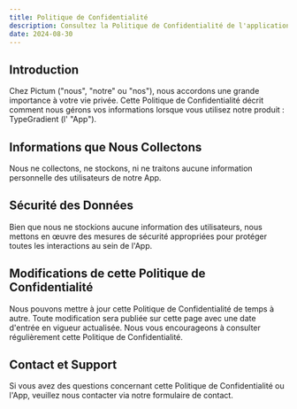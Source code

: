 ```yaml
---
title: Politique de Confidentialité
description: Consultez la Politique de Confidentialité de l'application TypeDecoration par Pictum, détaillant la sécurité des données, la confidentialité des utilisateurs et l'assistance.
date: 2024-08-30
---
```


## Introduction

Chez Pictum ("nous", "notre" ou "nos"), nous accordons une grande importance à votre vie privée. Cette Politique de Confidentialité décrit comment nous gérons vos informations lorsque vous utilisez notre produit : TypeGradient (l' "App").

## Informations que Nous Collectons

Nous ne collectons, ne stockons, ni ne traitons aucune information personnelle des utilisateurs de notre App.

## Sécurité des Données

Bien que nous ne stockions aucune information des utilisateurs, nous mettons en œuvre des mesures de sécurité appropriées pour protéger toutes les interactions au sein de l'App.

## Modifications de cette Politique de Confidentialité

Nous pouvons mettre à jour cette Politique de Confidentialité de temps à autre. Toute modification sera publiée sur cette page avec une date d'entrée en vigueur actualisée. Nous vous encourageons à consulter régulièrement cette Politique de Confidentialité.

## Contact et Support

Si vous avez des questions concernant cette Politique de Confidentialité ou l'App, veuillez nous contacter via notre formulaire de contact.
